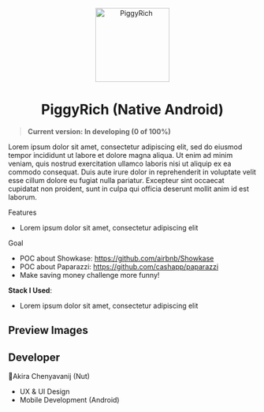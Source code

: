 <p align="center">
  <a href="#"  target="_blank"><img width="150" src="https://www.adaptivewfs.com/wp-content/uploads/2020/07/logo-placeholder-image.png" alt="PiggyRich"></a>
</p>
<h1 align="center">PiggyRich (Native Android)</h1>

> **Current version: In developing (0 of 100%)**

Lorem ipsum dolor sit amet, consectetur adipiscing elit, sed do eiusmod tempor incididunt ut labore et dolore magna aliqua. Ut enim ad minim veniam, quis nostrud exercitation ullamco laboris nisi ut aliquip ex ea commodo consequat. Duis aute irure dolor in reprehenderit in voluptate velit esse cillum dolore eu fugiat nulla pariatur. Excepteur sint occaecat cupidatat non proident, sunt in culpa qui officia deserunt mollit anim id est laborum.

Features
- Lorem ipsum dolor sit amet, consectetur adipiscing elit

Goal
- POC about Showkase: https://github.com/airbnb/Showkase
- POC about Paparazzi: https://github.com/cashapp/paparazzi
- Make saving money challenge more funny!

**Stack I Used**:
- Lorem ipsum dolor sit amet, consectetur adipiscing elit
<!-- 
<p>
  <img alt="Figma" src="https://img.shields.io/badge/Figma-1794fa?logo=figma&logoColor=white&style=flat" /> 
  <img alt="Kotlin" src="https://img.shields.io/badge/Kotlin-B125EA?logo=kotlin&logoColor=white&style=flat" />
  <a href="#"><img alt="Firebase" src="https://img.shields.io/badge/Firebase-029BE5.svg?logo=firebase&logoColor=#029BE5"></a>
  <a href="#"><img alt="Git" src="https://img.shields.io/badge/Git-F05033.svg?logo=git&logoColor=white"></a>
  <img alt="Gitlab" src="https://img.shields.io/badge/-GitLab-D83F28?style=flat&logo=gitlab&logoColor=white" />
   <img alt="Android Studio" src="https://img.shields.io/badge/Android Studio-a4c639?logo=androidstudio&logoColor=white&style=flat" /> 
   <img alt="Jira" src="https://img.shields.io/badge/-Jira-004EC2?style=flat&logo=jira&logoColor=white" />
</p> -->

## Preview Images


## Developer
🐳Akira Chenyavanij (Nut)
- UX & UI Design
- Mobile Development (Android)
